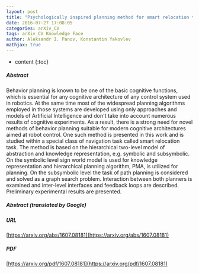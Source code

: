 ```yaml
---
layout: post
title: "Psychologically inspired planning method for smart relocation task"
date: 2016-07-27 17:08:05
categories: arXiv_CV
tags: arXiv_CV Knowledge Face
author: Aleksandr I. Panov, Konstantin Yakovlev
mathjax: true
---
```


* content
{:toc}

##### Abstract
Behavior planning is known to be one of the basic cognitive functions, which is essential for any cognitive architecture of any control system used in robotics. At the same time most of the widespread planning algorithms employed in those systems are developed using only approaches and models of Artificial Intelligence and don't take into account numerous results of cognitive experiments. As a result, there is a strong need for novel methods of behavior planning suitable for modern cognitive architectures aimed at robot control. One such method is presented in this work and is studied within a special class of navigation task called smart relocation task. The method is based on the hierarchical two-level model of abstraction and knowledge representation, e.g. symbolic and subsymbolic. On the symbolic level sign world model is used for knowledge representation and hierarchical planning algorithm, PMA, is utilized for planning. On the subsymbolic level the task of path planning is considered and solved as a graph search problem. Interaction between both planners is examined and inter-level interfaces and feedback loops are described. Preliminary experimental results are presented.

##### Abstract (translated by Google)


##### URL
[https://arxiv.org/abs/1607.08181](https://arxiv.org/abs/1607.08181)

##### PDF
[https://arxiv.org/pdf/1607.08181](https://arxiv.org/pdf/1607.08181)

